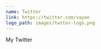 ```yaml
---
name: Twitter
link: https://twitter.com/vayan
logo_path: images/twtter-logo.png
---
```


My Twitter
